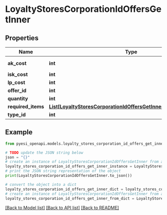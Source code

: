 # LoyaltyStoresCorporationIdOffersGetInner


## Properties

Name | Type | Description | Notes
------------ | ------------- | ------------- | -------------
**ak_cost** | **int** | Analysis kredit cost | [optional] 
**isk_cost** | **int** |  | 
**lp_cost** | **int** |  | 
**offer_id** | **int** |  | 
**quantity** | **int** |  | 
**required_items** | [**List[LoyaltyStoresCorporationIdOffersGetInnerRequiredItemsInner]**](LoyaltyStoresCorporationIdOffersGetInnerRequiredItemsInner.md) |  | 
**type_id** | **int** |  | 

## Example

```python
from pyesi_openapi.models.loyalty_stores_corporation_id_offers_get_inner import LoyaltyStoresCorporationIdOffersGetInner

# TODO update the JSON string below
json = "{}"
# create an instance of LoyaltyStoresCorporationIdOffersGetInner from a JSON string
loyalty_stores_corporation_id_offers_get_inner_instance = LoyaltyStoresCorporationIdOffersGetInner.from_json(json)
# print the JSON string representation of the object
print(LoyaltyStoresCorporationIdOffersGetInner.to_json())

# convert the object into a dict
loyalty_stores_corporation_id_offers_get_inner_dict = loyalty_stores_corporation_id_offers_get_inner_instance.to_dict()
# create an instance of LoyaltyStoresCorporationIdOffersGetInner from a dict
loyalty_stores_corporation_id_offers_get_inner_from_dict = LoyaltyStoresCorporationIdOffersGetInner.from_dict(loyalty_stores_corporation_id_offers_get_inner_dict)
```
[[Back to Model list]](../README.md#documentation-for-models) [[Back to API list]](../README.md#documentation-for-api-endpoints) [[Back to README]](../README.md)


